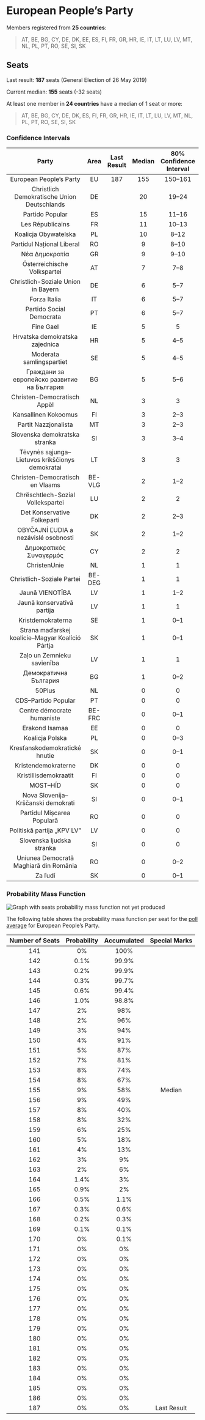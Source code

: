 # European People’s Party

Members registered from **25 countries**:

> AT, BE, BG, CY, DE, DK, EE, ES, FI, FR, GR, HR, IE, IT, LT, LU, LV, MT, NL, PL, PT, RO, SE, SI, SK

## Seats

Last result: **187** seats (General Election of 26 May 2019)

Current median: **155** seats (-32 seats)

At least one member in **24 countries** have a median of 1 seat or more:

> AT, BE, BG, CY, DE, DK, ES, FI, FR, GR, HR, IE, IT, LT, LU, LV, MT, NL, PL, PT, RO, SE, SI, SK

### Confidence Intervals

| Party | Area | Last Result | Median | 80% Confidence Interval | 90% Confidence Interval | 95% Confidence Interval | 99% Confidence Interval |
|:-----:|:----:|:-----------:|:------:|:-----------------------:|:-----------------------:|:-----------------------:|:-----------------------:|
| European People’s Party | EU | 187 | 155 | 150–161 | 148–163 | 147–164 | 144–167 |
| Christlich Demokratische Union Deutschlands | DE | | 20 | 19–24 | 18–24 | 18–24 | 17–25 |
| Partido Popular | ES | | 15 | 11–16 | 11–17 | 10–18 | 10–19 |
| Les Républicains | FR | | 11 | 10–13 | 10–13 | 10–13 | 9–14 |
| Koalicja Obywatelska | PL | | 10 | 8–12 | 8–12 | 8–12 | 7–13 |
| Partidul Național Liberal | RO | | 9 | 8–10 | 8–10 | 8–10 | 7–11 |
| Νέα Δημοκρατία | GR | | 9 | 9–10 | 8–10 | 8–10 | 8–10 |
| Österreichische Volkspartei | AT | | 7 | 7–8 | 7–8 | 6–8 | 6–8 |
| Christlich-Soziale Union in Bayern | DE | | 6 | 5–7 | 5–7 | 5–8 | 5–8 |
| Forza Italia | IT | | 6 | 5–7 | 5–8 | 5–8 | 4–9 |
| Partido Social Democrata | PT | | 6 | 5–7 | 5–7 | 5–7 | 5–7 |
| Fine Gael | IE | | 5 | 5 | 4–5 | 4–5 | 4–6 |
| Hrvatska demokratska zajednica | HR | | 5 | 4–5 | 4–6 | 4–6 | 4–6 |
| Moderata samlingspartiet | SE | | 5 | 4–5 | 4–6 | 4–6 | 4–6 |
| Граждани за европейско развитие на България | BG | | 5 | 5–6 | 4–6 | 4–7 | 4–7 |
| Christen-Democratisch Appèl | NL | | 3 | 3 | 3 | 3 | 3 |
| Kansallinen Kokoomus | FI | | 3 | 2–3 | 2–3 | 2–3 | 2–3 |
| Partit Nazzjonalista | MT | | 3 | 2–3 | 2–3 | 2–3 | 2–3 |
| Slovenska demokratska stranka | SI | | 3 | 3–4 | 3–4 | 3–4 | 3–4 |
| Tėvynės sąjunga–Lietuvos krikščionys demokratai | LT | | 3 | 3 | 3 | 2–3 | 2–4 |
| Christen-Democratisch en Vlaams | BE-VLG | | 2 | 1–2 | 1–2 | 1–2 | 1–2 |
| Chrëschtlech-Sozial Vollekspartei | LU | | 2 | 2 | 2 | 2 | 2–3 |
| Det Konservative Folkeparti | DK | | 2 | 2–3 | 2–3 | 2–3 | 2–3 |
| OBYČAJNÍ ĽUDIA a nezávislé osobnosti | SK | | 2 | 1–2 | 1–2 | 1–2 | 1–3 |
| Δημοκρατικός Συναγερμός | CY | | 2 | 2 | 2 | 2 | 1–2 |
| ChristenUnie | NL | | 1 | 1 | 1 | 1 | 1 |
| Christlich-Soziale Partei | BE-DEG | | 1 | 1 | 1 | 1 | 1 |
| Jaunā VIENOTĪBA | LV | | 1 | 1–2 | 1–2 | 1–2 | 1–2 |
| Jaunā konservatīvā partija | LV | | 1 | 1 | 1 | 0–1 | 0–1 |
| Kristdemokraterna | SE | | 1 | 0–1 | 0–1 | 0–2 | 0–2 |
| Strana maďarskej koalície–Magyar Koalíció Pártja | SK | | 1 | 0–1 | 0–1 | 0–1 | 0–1 |
| Zaļo un Zemnieku savienība | LV | | 1 | 1 | 1 | 1 | 1 |
| Демократична България | BG | | 1 | 0–2 | 0–2 | 0–2 | 0–2 |
| 50Plus | NL | | 0 | 0 | 0 | 0 | 0 |
| CDS–Partido Popular | PT | | 0 | 0 | 0 | 0 | 0 |
| Centre démocrate humaniste | BE-FRC | | 0 | 0–1 | 0–1 | 0–1 | 0–1 |
| Erakond Isamaa | EE | | 0 | 0 | 0 | 0 | 0 |
| Koalicja Polska | PL | | 0 | 0–3 | 0–3 | 0–3 | 0–4 |
| Kresťanskodemokratické hnutie | SK | | 0 | 0–1 | 0–1 | 0–1 | 0–1 |
| Kristendemokraterne | DK | | 0 | 0 | 0 | 0 | 0 |
| Kristillisdemokraatit | FI | | 0 | 0 | 0 | 0 | 0 |
| MOST–HÍD | SK | | 0 | 0 | 0 | 0 | 0 |
| Nova Slovenija–Krščanski demokrati | SI | | 0 | 0–1 | 0–1 | 0–1 | 0–1 |
| Partidul Mișcarea Populară | RO | | 0 | 0 | 0 | 0 | 0 |
| Politiskā partija „KPV LV” | LV | | 0 | 0 | 0 | 0 | 0 |
| Slovenska ljudska stranka | SI | | 0 | 0 | 0 | 0 | 0 |
| Uniunea Democrată Maghiară din România | RO | | 0 | 0–2 | 0–2 | 0–2 | 0–2 |
| Za ľudí | SK | | 0 | 0–1 | 0–1 | 0–1 | 0–1 |

### Probability Mass Function

![Graph with seats probability mass function not yet produced](average-2021-04-30-seats-pmf-europeanpeople’sparty.png "Seats Probability Mass Function")

The following table shows the probability mass function per seat for the [poll average](average-2021-04-30.html) for European People’s Party.

| Number of Seats | Probability | Accumulated | Special Marks |
|:---------------:|:-----------:|:-----------:|:-------------:|
| 141 | 0% | 100% |  |
| 142 | 0.1% | 99.9% |  |
| 143 | 0.2% | 99.9% |  |
| 144 | 0.3% | 99.7% |  |
| 145 | 0.6% | 99.4% |  |
| 146 | 1.0% | 98.8% |  |
| 147 | 2% | 98% |  |
| 148 | 2% | 96% |  |
| 149 | 3% | 94% |  |
| 150 | 4% | 91% |  |
| 151 | 5% | 87% |  |
| 152 | 7% | 81% |  |
| 153 | 8% | 74% |  |
| 154 | 8% | 67% |  |
| 155 | 9% | 58% | Median |
| 156 | 9% | 49% |  |
| 157 | 8% | 40% |  |
| 158 | 8% | 32% |  |
| 159 | 6% | 25% |  |
| 160 | 5% | 18% |  |
| 161 | 4% | 13% |  |
| 162 | 3% | 9% |  |
| 163 | 2% | 6% |  |
| 164 | 1.4% | 3% |  |
| 165 | 0.9% | 2% |  |
| 166 | 0.5% | 1.1% |  |
| 167 | 0.3% | 0.6% |  |
| 168 | 0.2% | 0.3% |  |
| 169 | 0.1% | 0.1% |  |
| 170 | 0% | 0.1% |  |
| 171 | 0% | 0% |  |
| 172 | 0% | 0% |  |
| 173 | 0% | 0% |  |
| 174 | 0% | 0% |  |
| 175 | 0% | 0% |  |
| 176 | 0% | 0% |  |
| 177 | 0% | 0% |  |
| 178 | 0% | 0% |  |
| 179 | 0% | 0% |  |
| 180 | 0% | 0% |  |
| 181 | 0% | 0% |  |
| 182 | 0% | 0% |  |
| 183 | 0% | 0% |  |
| 184 | 0% | 0% |  |
| 185 | 0% | 0% |  |
| 186 | 0% | 0% |  |
| 187 | 0% | 0% | Last Result |


